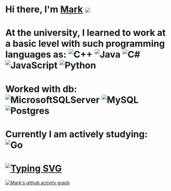 # Hi there, I'm [Mark](https://github.com/Mark-Grigorev) ![](https://github.com/blackcater/blackcater/raw/main/images/Hi.gif) 
# At the university, I learned to work at a basic level with such programming languages ​​as: ![C++](https://img.shields.io/badge/c++-%2300599C.svg?style=for-the-badge&logo=c%2B%2B&logoColor=white) ![Java](https://img.shields.io/badge/java-%23ED8B00.svg?style=for-the-badge&logo=openjdk&logoColor=white) ![C#](https://img.shields.io/badge/c%23-%23239120.svg?style=for-the-badge&logo=c-sharp&logoColor=white) ![JavaScript](https://img.shields.io/badge/javascript-%23323330.svg?style=for-the-badge&logo=javascript&logoColor=%23F7DF1E) ![Python](https://img.shields.io/badge/python-3670A0?style=for-the-badge&logo=python&logoColor=ffdd54)

# Worked with db: ![MicrosoftSQLServer](https://img.shields.io/badge/Microsoft%20SQL%20Server-CC2927?style=for-the-badge&logo=microsoft%20sql%20server&logoColor=white) ![MySQL](https://img.shields.io/badge/mysql-%2300f.svg?style=for-the-badge&logo=mysql&logoColor=white) ![Postgres](https://img.shields.io/badge/postgres-%23316192.svg?style=for-the-badge&logo=postgresql&logoColor=white)

# Currently I am actively studying: ![Go](https://img.shields.io/badge/go-%2300ADD8.svg?style=for-the-badge&logo=go&logoColor=white)


# [![Typing SVG](https://readme-typing-svg.herokuapp.com?color=%2336BCF7&lines=Programming+is+life)](https://git.io/typing-svg)


[![Mark's github activity graph](https://github-readme-activity-graph.vercel.app/graph?username=Mark-Grigorev&theme=dracula)](https://github.com/ashutosh00710/github-readme-activity-graph)
<!--
**Mark-Grigorev/Mark-Grigorev** is a ✨ _special_ ✨ repository because its `README.md` (this file) appears on your GitHub profile.

Here are some ideas to get you started:

- 🔭 I’m currently working on ...
- 🌱 I’m currently learning ...
- 👯 I’m looking to collaborate on ...
- 🤔 I’m looking for help with ...
- 💬 Ask me about ...
- 📫 How to reach me: ...
- 😄 Pronouns: ...
- ⚡ Fun fact: ...
-->

